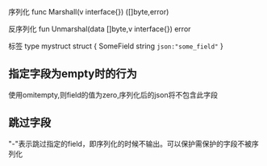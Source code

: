 序列化
func Marshall(v interface{}) ([]byte,error)

反序列化
fun Unmarshal(data []byte,v interface{}) error

标签
type mystruct struct {
    SomeField string `json:"some_field"`
}

## 指定字段为empty时的行为
使用omitempty,则field的值为zero,序列化后的json将不包含此字段

## 跳过字段
"-"表示跳过指定的field，即序列化的时候不输出。可以保护需保护的字段不被序列化
